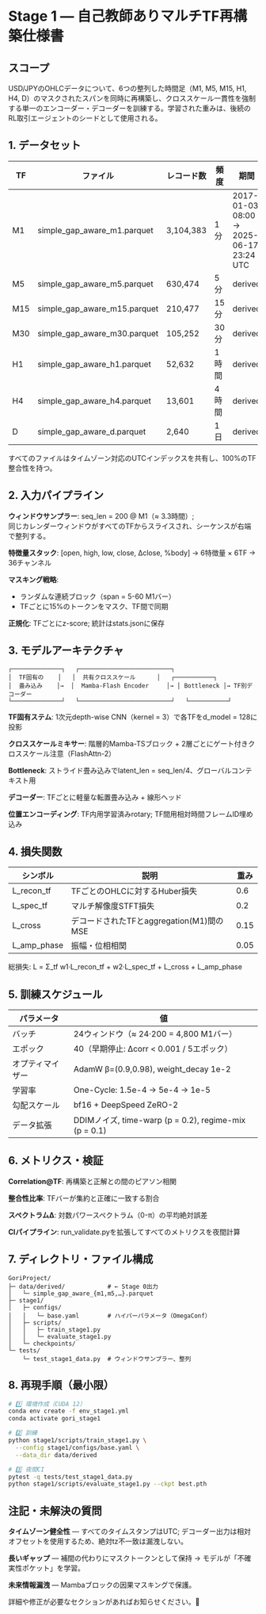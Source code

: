 # Stage 1 — 自己教師ありマルチTF再構築仕様書

## スコープ  
USD/JPYのOHLCデータについて、6つの整列した時間足（M1, M5, M15, H1, H4, D）のマスクされたスパンを同時に再構築し、クロススケール一貫性を強制する単一のエンコーダー・デコーダーを訓練する。学習された重みは、後続のRL取引エージェントのシードとして使用される。

## 1. データセット                    

| TF  | ファイル | レコード数 | 頻度 | 期間 |
|-----|----------|------------|------|------|
| M1  | simple_gap_aware_m1.parquet  | 3,104,383 | 1分 | 2017-01-03 08:00 → 2025-06-17 23:24 UTC |
| M5  | simple_gap_aware_m5.parquet  | 630,474   | 5分 | derived |
| M15 | simple_gap_aware_m15.parquet | 210,477   | 15分 | derived |
| M30 | simple_gap_aware_m30.parquet | 105,252   | 30分 | derived |
| H1  | simple_gap_aware_h1.parquet  | 52,632    | 1時間 | derived |
| H4  | simple_gap_aware_h4.parquet  | 13,601    | 4時間 | derived |
| D   | simple_gap_aware_d.parquet   | 2,640     | 1日 | derived |

すべてのファイルはタイムゾーン対応のUTCインデックスを共有し、100%のTF整合性を持つ。

## 2. 入力パイプライン

**ウィンドウサンプラー**: seq_len = 200 @ M1（≈ 3.3時間）;  
同じカレンダーウィンドウがすべてのTFからスライスされ、シーケンスが右端で整列する。

**特徴量スタック**: [open, high, low, close, Δclose, %body] → 6特徴量 × 6TF → 36チャンネル

**マスキング戦略**:  
- ランダムな連続ブロック（span = 5-60 M1バー）
- TFごとに15%のトークンをマスク、TF間で同期
  
**正規化**: TFごとにz-score; 統計はstats.jsonに保存

## 3. モデルアーキテクチャ

```
┌──────────────┐   ┌──────────────────────────┐
│  TF固有の    │   │  共有クロススケール      │   ┌───────────┐
│  畳み込み    │→  │  Mamba-Flash Encoder     │→ │ Bottleneck │→ TF別デコーダー
└──────────────┘   └──────────────────────────┘   └───────────┘
```

**TF固有ステム**: 1次元depth-wise CNN（kernel = 3）で各TFをd_model = 128に投影

**クロススケールミキサー**: 階層的Mamba-TSブロック + 2層ごとにゲート付きクロススケール注意（FlashAttn-2）

**Bottleneck**: ストライド畳み込みでlatent_len = seq_len/4、グローバルコンテキスト用

**デコーダー**: TFごとに軽量な転置畳み込み + 線形ヘッド

**位置エンコーディング**: TF内用学習済みrotary; TF間用相対時間フレームID埋め込み

## 4. 損失関数

| シンボル | 説明 | 重み |
|----------|------|------|
| L_recon_tf | TFごとのOHLCに対するHuber損失 | 0.6 |
| L_spec_tf | マルチ解像度STFT損失 | 0.2 |
| L_cross | デコードされたTFとaggregation(M1)間のMSE | 0.15 |
| L_amp_phase | 振幅・位相相関 | 0.05 |

総損失: L = Σ_tf w1·L_recon_tf + w2·L_spec_tf + L_cross + L_amp_phase

## 5. 訓練スケジュール

| パラメータ | 値 |
|------------|-----|
| バッチ | 24ウィンドウ（≈ 24·200 = 4,800 M1バー） |
| エポック | 40（早期停止: Δcorr < 0.001 / 5エポック） |
| オプティマイザー | AdamW β=(0.9,0.98), weight_decay 1e-2 |
| 学習率 | One-Cycle: 1.5e-4 → 5e-4 → 1e-5 |
| 勾配スケール | bf16 + DeepSpeed ZeRO-2 |
| データ拡張 | DDIMノイズ, time-warp (p = 0.2), regime-mix (p = 0.1) |

## 6. メトリクス・検証

**Correlation@TF**: 再構築と正解との間のピアソン相関

**整合性比率**: TFバーが集約と正確に一致する割合

**スペクトラムΔ**: 対数パワースペクトラム（0-π）の平均絶対誤差

**CIパイプライン**: run_validate.pyを拡張してすべてのメトリクスを夜間計算

## 7. ディレクトリ・ファイル構成

```
GoriProject/
├─ data/derived/            # ← Stage 0出力
│   └─ simple_gap_aware_{m1,m5,…}.parquet
├─ stage1/
│   ├─ configs/
│   │   └─ base.yaml        # ハイパーパラメータ（OmegaConf）
│   ├─ scripts/
│   │   ├─ train_stage1.py
│   │   └─ evaluate_stage1.py
│   └─ checkpoints/
└─ tests/
    └─ test_stage1_data.py  # ウィンドウサンプラー、整列
```

## 8. 再現手順（最小限）

```bash
# 1️⃣ 環境作成（CUDA 12）
conda env create -f env_stage1.yml
conda activate gori_stage1

# 2️⃣ 訓練
python stage1/scripts/train_stage1.py \
  --config stage1/configs/base.yaml \
  --data_dir data/derived

# 3️⃣ 夜間CI
pytest -q tests/test_stage1_data.py
python stage1/scripts/evaluate_stage1.py --ckpt best.pth
```

## 注記・未解決の質問

**タイムゾーン健全性** — すべてのタイムスタンプはUTC; デコーダー出力は相対オフセットを使用するため、絶対tz不一致は漏洩しない。

**長いギャップ** — 補間の代わりにマスクトークンとして保持 → モデルが「不確実性ポケット」を学習。

**未来情報漏洩** — Mambaブロックの因果マスキングで保護。

詳細や修正が必要なセクションがあればお知らせください。🎯